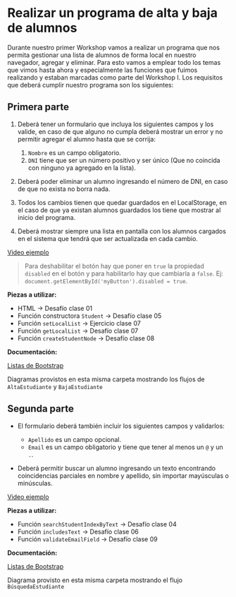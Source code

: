 # Realizar un programa de alta y baja de alumnos

Durante nuestro primer Workshop vamos a realizar un programa que nos permita gestionar una lista de alumnos de forma local en nuestro navegador, agregar y eliminar. Para esto vamos a emplear todo los temas que vimos hasta ahora y especialmente las funciones que fuimos realizando y estaban marcadas como parte del Workshop I. Los requisitos que deberá cumplir nuestro programa son los siguientes:

## Primera parte

1. Deberá tener un formulario que incluya los siguientes campos y los valide, en caso de que alguno no cumpla deberá mostrar un error y no permitir agregar el alumno hasta que se corrija:

   1. `Nombre` es un campo obligatorio.
   2. `DNI` tiene que ser un número positivo y ser único (Que no coincida con ninguno ya agregado en la lista).

2. Deberá poder eliminar un alumno ingresando el número de DNI, en caso de que no exista no borra nada.

3. Todos los cambios tienen que quedar guardados en el LocalStorage, en el caso de que ya existan alumnos guardados los tiene que mostrar al inicio del programa.

4. Deberá mostrar siempre una lista en pantalla con los alumnos cargados en el sistema que tendrá que ser actualizada en cada cambio.

[Video ejemplo](https://www.useloom.com/share/737f633426a54478ac3e4bedca88e7a9)

> Para deshabilitar el botón hay que poner en `true` la propiedad `disabled` en el botón y para habilitarlo hay que cambiarla a `false`. Ej: `document.getElementById('myButton').disabled = true`.

**Piezas a utilizar:**

- HTML -> Desafío clase 01
- Función constructora `Student` -> Desafío clase 05
- Función `setLocalList` -> Ejercicio clase 07
- Función `getLocalList` -> Desafío clase 07
- Función `createStudentNode` -> Desafío clase 08

**Documentación:**

[Listas de Bootstrap](https://getbootstrap.com/docs/4.1/components/list-group/)

Diagramas provistos en esta misma carpeta mostrando los flujos de `AltaEstudiante` y `BajaEstudiante`

## Segunda parte

- El formulario deberá también incluir los siguientes campos y validarlos:

   - `Apellido` es un campo opcional.
   - `Email` es un campo obligatorio y tiene que tener al menos un `@` y un `.`.

- Deberá permitir buscar un alumno ingresando un texto encontrando coincidencias parciales en nombre y apellido, sin importar mayúsculas o minúsculas.

[Video ejemplo](https://www.useloom.com/share/a778fea2b13e49609f1de19ac8d47359)

**Piezas a utilizar:**

- Función `searchStudentIndexByText` -> Desafío clase 04
- Función `includesText` -> Desafío clase 06
- Función `validateEmailField` -> Desafío clase 09

**Documentación:**

[Listas de Bootstrap](https://getbootstrap.com/docs/4.1/components/list-group/)

Diagrama provisto en esta misma carpeta mostrando el flujo `BúsquedaEstudiante`


